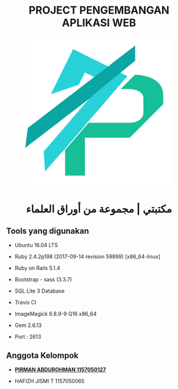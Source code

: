 # <p align="center"> PROJECT PENGEMBANGAN APLIKASI WEB</p>
<p align="center" ><img width="400" height="400" src= "app/assets/images/logo.png"/></p>

<h1 align="center">مكتبتي | مجموعة من أوراق العلماء</h1>

## Tools yang digunakan 

* Ubuntu 16.04 LTS

* Ruby 2.4.2p198 (2017-09-14 revision 59899) [x86_64-linux]

* Ruby on Rails 5.1.4 

* Bootstrap - sass (3.3.7)

* SQL Lite 3 Database

* Travis CI

* ImageMagick 6.8.9-9 Q16 x86_64

* Gem 2.6.13

* Port : 2613

## Anggota Kelompok

- **[PIRMAN ABDUROHMAN 1157050127](https://www.instagram.com/pimenvibritania/)**
* HAFIZH JISMI T 1157050065
